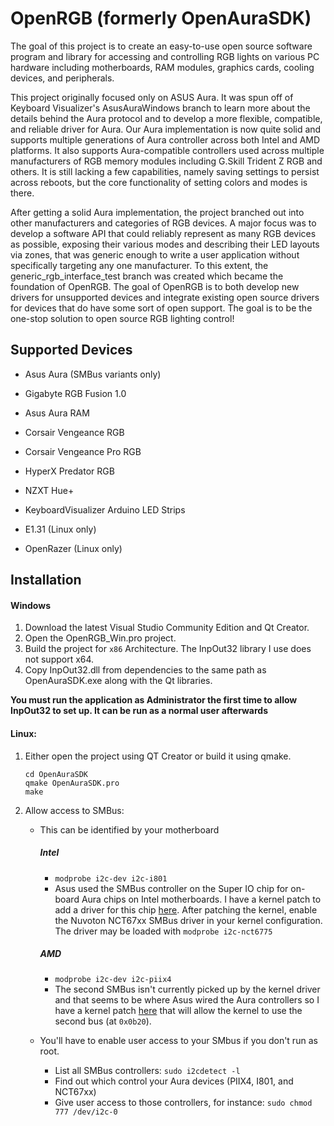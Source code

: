 # OpenRGB (formerly OpenAuraSDK)

The goal of this project is to create an easy-to-use open source software program and library for accessing and controlling RGB lights on various PC hardware including motherboards, RAM modules, graphics cards, cooling devices, and peripherals.

This project originally focused only on ASUS Aura.  It was spun off of Keyboard Visualizer's AsusAuraWindows branch to learn more about the details behind the Aura protocol and to develop a more flexible, compatible, and reliable driver for Aura.  Our Aura implementation is now quite solid and supports multiple generations of Aura controller across both Intel and AMD platforms.  It also supports Aura-compatible controllers used across multiple manufacturers of RGB memory modules including G.Skill Trident Z RGB and others.  It is still lacking a few capabilities, namely saving settings to persist across reboots, but the core functionality of setting colors and modes is there.

After getting a solid Aura implementation, the project branched out into other manufacturers and categories of RGB devices.  A major focus was to develop a software API that could reliably represent as many RGB devices as possible, exposing their various modes and describing their LED layouts via zones, that was generic enough to write a user application without specifically targeting any one manufacturer.  To this extent, the generic_rgb_interface_test branch was created which became the foundation of OpenRGB.  The goal of OpenRGB is to both develop new drivers for unsupported devices and integrate existing open source drivers for devices that do have some sort of open support.  The goal is to be the one-stop solution to open source RGB lighting control!

## Supported Devices

* Asus Aura (SMBus variants only)

* Gigabyte RGB Fusion 1.0

* Asus Aura RAM

* Corsair Vengeance RGB

* Corsair Vengeance Pro RGB

* HyperX Predator RGB

* NZXT Hue+

* KeyboardVisualizer Arduino LED Strips

* E1.31 (Linux only)

* OpenRazer (Linux only)

## Installation
#### Windows
  1. Download the latest Visual Studio Community Edition and Qt Creator.
  2. Open the OpenRGB_Win.pro project.
  3. Build the project for `x86` Architecture. The InpOut32 library I use does not support x64.
  4. Copy InpOut32.dll from dependencies to the same path as OpenAuraSDK.exe along with the Qt libraries.

**You must run the application as Administrator the first time to allow InpOut32 to set up.  It can be run as a normal user afterwards**

#### Linux:
  1. Either open the project using QT Creator or build it using qmake.
    
         cd OpenAuraSDK
         qmake OpenAuraSDK.pro
         make
     

  2. Allow access to SMBus:<br>

     - This can be identified by your motherboard
         ##### Intel
          - `modprobe i2c-dev i2c-i801`
          - Asus used the SMBus controller on the Super IO chip for on-board Aura chips on Intel motherboards.  I have a kernel patch to add a driver for this chip [here](https://gitlab.com/CalcProgrammer1/OpenAuraSDK/issues/22).  After patching the kernel, enable the Nuvoton NCT67xx SMBus driver in your kernel configuration.  The driver may be loaded with `modprobe i2c-nct6775`
         ##### AMD
          - `modprobe i2c-dev i2c-piix4` 
          - The second SMBus isn't currently picked up by the kernel driver and that seems to be where Asus wired the Aura controllers so I have a kernel patch [here](https://gitlab.com/CalcProgrammer1/OpenAuraSDK/issues/9) that will allow the kernel to use the second bus (at `0x0b20`).

     - You'll have to enable user access to your SMbus if you don't run as root.
       - List all SMBus controllers: `sudo i2cdetect -l`
       - Find out which control your Aura devices (PIIX4, I801, and NCT67xx)
       - Give user access to those controllers, for instance: `sudo chmod 777 /dev/i2c-0`


